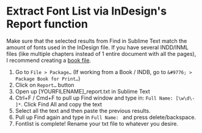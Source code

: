# Extract Font List via InDesign's Report function

Make sure that the selected results from Find in Sublime Text match the amount of fonts used in the InDesign file.
If you have several INDD/INML files (like multiple chapters instead of 1 entire document with all the pages), I recommend creating a [book file](https://helpx.adobe.com/indesign/using/creating-book-files.html).

1. Go to `File > Package…` (If working from a Book / INDB, go to `&#9776; > Package Book for Print…`)
2. Click on `Report…` button
3. Open up [YOURFILENAME]_report.txt in Sublime Text
4. Ctrl+F / Cmd+F to pull up Find window and type in: `Full Name: [\w\d\- ]*`. Click Find All and copy the text
5. Select all the text and then paste the previous results.
6. Pull up Find again and type in `Full Name: ` and press delete/backspace.
7. Fontlist is complete! Rename your txt file to whatever you desire.
